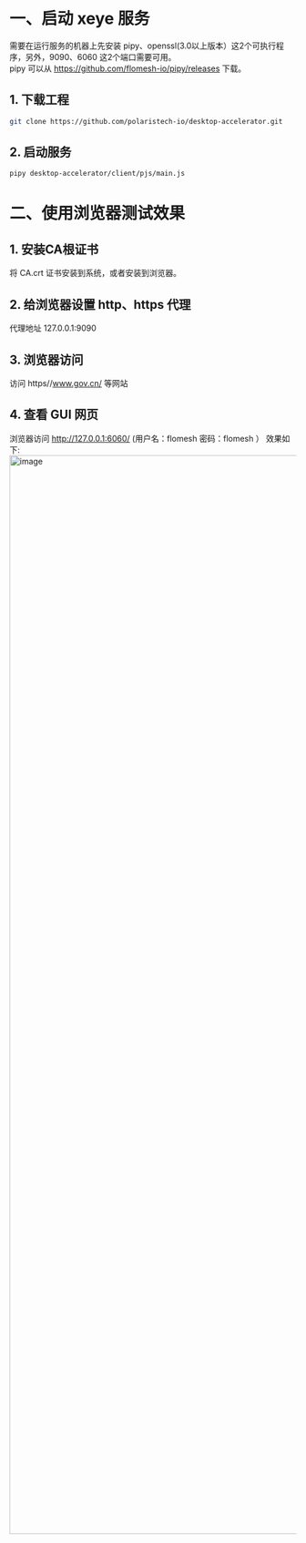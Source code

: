 # 一、启动 xeye 服务  
需要在运行服务的机器上先安装 pipy、openssl(3.0以上版本）这2个可执行程序，另外，9090、6060 这2个端口需要可用。     
pipy 可以从 https://github.com/flomesh-io/pipy/releases 下载。  
## 1. 下载工程
```bash
git clone https://github.com/polaristech-io/desktop-accelerator.git
```
## 2. 启动服务  
```bash
pipy desktop-accelerator/client/pjs/main.js
```
# 二、使用浏览器测试效果  
## 1. 安装CA根证书
  将 CA.crt 证书安装到系统，或者安装到浏览器。    
## 2. 给浏览器设置 http、https 代理  
  代理地址 127.0.0.1:9090    
## 3. 浏览器访问 
  访问 https//www.gov.cn/ 等网站      
## 4. 查看 GUI 网页  
  浏览器访问 http://127.0.0.1:6060/ (用户名：flomesh  密码：flomesh ） 
  效果如下:  
<img width="1895" alt="image" src="https://github.com/polaristech-io/desktop-accelerator/assets/2276200/6971518a-ac6b-4ad2-bf99-3241b19b8587">
